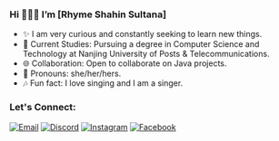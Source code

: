 ### Hi 🧚🏻‍♀️ I’m [Rhyme Shahin Sultana] 

- ✨ I am very curious and constantly seeking to learn new things.
- 🌱 Current Studies: Pursuing a degree in Computer Science and Technology at Nanjing University of Posts & Telecommunications.
- 🌐 Collaboration: Open to collaborate on Java projects.
- 🪽 Pronouns: she/her/hers.
- 🎶 Fun fact: I love singing and I am a singer.

### Let's Connect:

[![Email](https://img.shields.io/badge/Email-D14836?style=for-the-badge&logo=gmail&logoColor=white)](mailto:rhymessr@icloud.com)
[![Discord](https://img.shields.io/badge/Discord-7289DA?style=for-the-badge&logo=discord&logoColor=white)](https://discord.com/rhymereverie)
[![Instagram](https://img.shields.io/badge/Instagram-E4405F?style=for-the-badge&logo=instagram&logoColor=white)](https://www.instagram.com/evdaimoniare_em/)
[![Facebook](https://img.shields.io/badge/Facebook-1877F2?style=for-the-badge&logo=facebook&logoColor=white)]([https://www.facebook.com/your-facebook](https://www.facebook.com/SSRMLivingFairy?mibextid=LQQJ4d))

<!---
rhyme-ssr/rhyme-ssr is a ✨ special ✨ repository because its `README.md` (this file) appears on your GitHub profile.
You can click the Preview link to take a look at your changes.
--->
